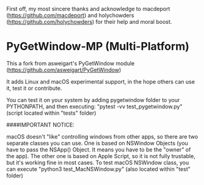 First off, my most sincere thanks and acknowledge to macdeport (https://github.com/macdeport) and holychowders (https://github.com/holychowders) for their help and moral boost.

PyGetWindow-MP (Multi-Platform)
==============================

This a fork from asweigart's PyGetWindow module (https://github.com/asweigart/PyGetWindow)

It adds Linux and macOS experimental support, in the hope others can use it, test it or contribute.

You can test it on your system by adding pygetwindow folder to your PYTHONPATH, and then executing: "pytest -vv test_pygetwindow.py" (script located within "tests" folder)

####IMPORTANT NOTICE:

macOS doesn't "like" controlling windows from other apps, so there are two separate classes you can use.
One is based on NSWindow Objects (you have to pass the NSApp() Object. It means you have to be the "owner" of the app).
The other one is based on Apple Script, so it is not fully trustable, but it's working fine in most cases.
To test macOS NSWindow class, you can execute "python3 test_MacNSWindow.py" (also located within "test" folder)
